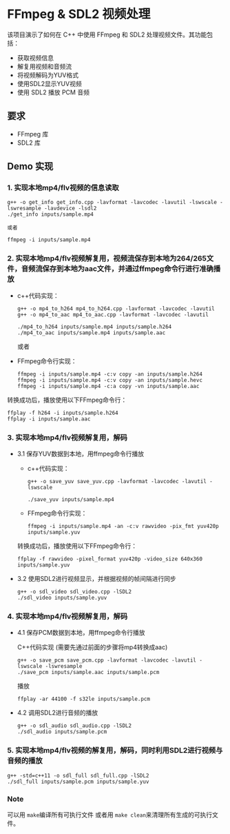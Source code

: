 # FFmpeg & SDL2 视频处理
该项目演示了如何在 C++ 中使用 FFmpeg 和 SDL2 处理视频文件。其功能包括：
- 获取视频信息
- 解复用视频和音频流
- 将视频解码为YUV格式
- 使用SDL2显示YUV视频
- 使用 SDL2 播放 PCM 音频


## 要求
- FFmpeg 库
- SDL2 库


## Demo 实现
### 1. 实现本地mp4/flv视频的信息读取
```
g++ -o get_info get_info.cpp -lavformat -lavcodec -lavutil -lswscale -lswresample -lavdevice -lsdl2
./get_info inputs/sample.mp4

或者

ffmpeg -i inputs/sample.mp4
```

### 2. 实现本地mp4/flv视频解复用，视频流保存到本地为264/265文件，音频流保存到本地为aac文件，并通过ffmpeg命令行进行准确播放

-   c++代码实现：

    ```
    g++ -o mp4_to_h264 mp4_to_h264.cpp -lavformat -lavcodec -lavutil
    g++ -o mp4_to_aac mp4_to_aac.cpp -lavformat -lavcodec -lavutil

    ./mp4_to_h264 inputs/sample.mp4 inputs/sample.h264
    ./mp4_to_aac inputs/sample.mp4 inputs/sample.aac
    ```

    或者 

-   FFmpeg命令行实现：
    ```
    ffmpeg -i inputs/sample.mp4 -c:v copy -an inputs/sample.h264
    ffmpeg -i inputs/sample.mp4 -c:v copy -an inputs/sample.hevc
    ffmpeg -i inputs/sample.mp4 -c:a copy -vn inputs/sample.aac
    ``` 

转换成功后，播放使用以下FFmpeg命令行：

```
ffplay -f h264 -i inputs/sample.h264
ffplay -i inputs/sample.aac
```

### 3. 实现本地mp4/flv视频解复用，解码
- 3.1 保存YUV数据到本地，用ffmpeg命令行播放
    
    - c++代码实现：

        ```
        g++ -o save_yuv save_yuv.cpp -lavformat -lavcodec -lavutil -lswscale

        ./save_yuv inputs/sample.mp4
        ```
    
    - FFmpeg命令行实现：
        ```
        ffmpeg -i inputs/sample.mp4 -an -c:v rawvideo -pix_fmt yuv420p inputs/sample.yuv
        ```
    
    转换成功后，播放使用以下FFmpeg命令行：
    ```
    ffplay -f rawvideo -pixel_format yuv420p -video_size 640x360 inputs/sample.yuv
    ```

- 3.2 使用SDL2进行视频显示，并根据视频的帧间隔进行同步
    ```
    g++ -o sdl_video sdl_video.cpp -lSDL2
    ./sdl_video inputs/sample.yuv
    ```

### 4. 实现本地mp4/flv视频解复用，解码
- 4.1 保存PCM数据到本地，用ffmpeg命令行播放

    C++代码实现 (需要先通过前面的步骤将mp4转换成aac)
    ```
    g++ -o save_pcm save_pcm.cpp -lavformat -lavcodec -lavutil -lswscale -lswresample
    ./save_pcm inputs/sample.aac inputs/sample.pcm 
    ```
    
    播放
    ```
    ffplay -ar 44100 -f s32le inputs/sample.pcm
    ```
- 4.2 调用SDL2进行音频的播放
    ```
    g++ -o sdl_audio sdl_audio.cpp -lSDL2
    ./sdl_audio inputs/sample.pcm
    ```

### 5. 实现本地mp4/flv视频的解复用，解码，同时利用SDL2进行视频与音频的播放 
```
g++ -std=c++11 -o sdl_full sdl_full.cpp -lSDL2
./sdl_full inputs/sample.pcm inputs/sample.yuv
```


### Note
可以用 `make`编译所有可执行文件 或者用 `make clean`来清理所有生成的可执行文件。